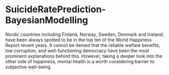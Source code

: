 # SuicideRatePrediction-BayesianModelling

Nordic countries including Finland, Norway, Sweden, Denmark and Iceland, have been always spotted to be in the top ten of the World Happiness Report recent years. It cannot be denied that the reliable welfare benefits, low corruption, and well-functioning democracy have been the most prominent explanations behind this. However, taking a deeper look into the other side of happiness, mental health is a worth considering barrier to subjective well-being. 

